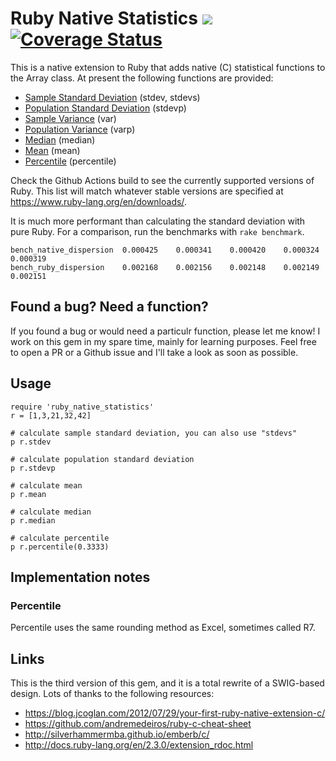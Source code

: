 # Ruby Native Statistics ![](https://github.com/corybuecker/ruby-native-statistics/workflows/Test%20suite/badge.svg) [![Coverage Status](https://coveralls.io/repos/github/corybuecker/ruby-native-statistics/badge.svg?branch=master)](https://coveralls.io/github/corybuecker/ruby-native-statistics?branch=master)

This is a native extension to Ruby that adds native (C) statistical functions to the Array class. At present the following functions are provided:

- [Sample Standard Deviation](https://en.wikipedia.org/wiki/Standard_deviation#Corrected_sample_standard_deviation) (stdev, stdevs)
- [Population Standard Deviation](https://en.wikipedia.org/wiki/Standard_deviation#Uncorrected_sample_standard_deviation) (stdevp)
- [Sample Variance](https://en.wikipedia.org/wiki/Variance#Population_variance_and_sample_variance) (var)
- [Population Variance](https://en.wikipedia.org/wiki/Variance#Population_variance_and_sample_variance) (varp)
- [Median](https://en.wikipedia.org/wiki/Median) (median)
- [Mean](https://en.wikipedia.org/wiki/Arithmetic_mean) (mean)
- [Percentile](https://en.wikipedia.org/wiki/Quantile) (percentile)

Check the Github Actions build to see the currently supported versions of Ruby. This list will match whatever stable versions are specified at https://www.ruby-lang.org/en/downloads/.

It is much more performant than calculating the standard deviation with pure Ruby. For a comparison, run the benchmarks with `rake benchmark`.

    bench_native_dispersion	 0.000425	 0.000341	 0.000420	 0.000324	 0.000319
    bench_ruby_dispersion	 0.002168	 0.002156	 0.002148	 0.002149	 0.002151

## Found a bug? Need a function?

If you found a bug or would need a particulr function, please let me know! I work on this gem in my spare time, mainly for learning purposes. Feel free to open a PR or a Github issue and I'll take a look as soon as possible.

## Usage

    require 'ruby_native_statistics'
    r = [1,3,21,32,42]

    # calculate sample standard deviation, you can also use "stdevs"
    p r.stdev

    # calculate population standard deviation
    p r.stdevp

    # calculate mean
    p r.mean

    # calculate median
    p r.median

    # calculate percentile
    p r.percentile(0.3333)

## Implementation notes

### Percentile

Percentile uses the same rounding method as Excel, sometimes called R7.

## Links

This is the third version of this gem, and it is a total rewrite of a SWIG-based design. Lots of thanks to the following resources:

- https://blog.jcoglan.com/2012/07/29/your-first-ruby-native-extension-c/
- https://github.com/andremedeiros/ruby-c-cheat-sheet
- http://silverhammermba.github.io/emberb/c/
- http://docs.ruby-lang.org/en/2.3.0/extension_rdoc.html
